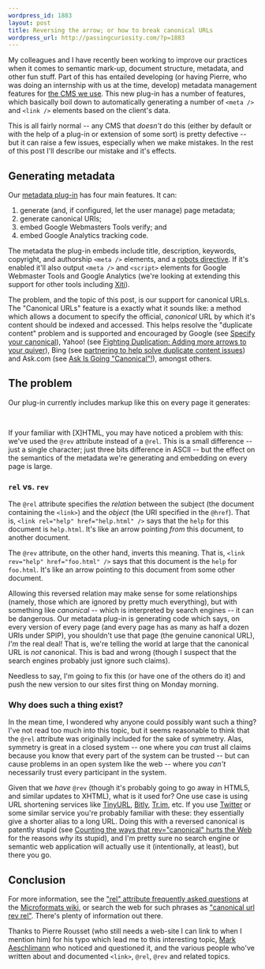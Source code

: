 ```yaml
--- 
wordpress_id: 1883
layout: post
title: Reversing the arrow; or how to break canonical URLs
wordpress_url: http://passingcuriosity.com/?p=1883
---
```

My colleagues and I have recently been working to improve our practices when it comes to semantic mark-up, document structure, metadata, and other fun stuff. Part of this has entailed developing (or having Pierre, who was doing an internship with us at the time, develop) metadata management features for [the CMS we use](http://www.spip.net/ "SPIP"). This new plug-in has a number of features, which basically boil down to automatically generating a number of `<meta />` and `<link />` elements based on the client's data. 

This is all fairly normal -- any CMS that *doesn't* do this (either by default or with the help of a plug-in or extension of some sort) is pretty defective -- but it can raise a few issues, especially when we make mistakes. In the rest of this post I'll describe our mistake and it's effects.

<!--more-->

## Generating metadata ##

Our [metadata plug-in](http://www.spip-contrib.net/Plugin-SEO,3121) has four main features. It can:

1. generate (and, if configured, let the user manage) page metadata;
2. generate canonical URIs;
3. embed Google Webmasters Tools verify; and
4. embed Google Analytics tracking code.

The metadata the plug-in embeds include title, description, keywords, copyright, and authorship  `<meta />` elements, and a [robots directive](http://www.robotstxt.org/meta.html). If it's enabled it'll also output `<meta />` and `<script>` elements for Google Webmaster Tools and Google Analytics (we're looking at extending this support for other tools including [Xiti](http://www.atinternet.com/en/Products/XiTiFree.aspx)).

The problem, and the topic of this post, is our support for canonical URLs. The "Canonical URLs" feature is a exactly what it sounds like: a method which allows a document to specify the official, *canonical* URL by which it's content should be indexed and accessed. This helps resolve the "duplicate content" problem and is supported and encouraged by Google (see [Specify your canonical](http://googlewebmastercentral.blogspot.com/2009/02/specify-your-canonical.html)), Yahoo! (see [Fighting Duplication: Adding more arrows to your quiver](http://www.ysearchblog.com/2009/02/12/fighting-duplication-adding-more-arrows-to-your-quiver/)), Bing (see [partnering to help solve duplicate content issues](http://www.bing.com/community/blogs/webmaster/archive/2009/02/12/partnering-to-help-solve-duplicate-content-issues.aspx)) and Ask.com (see [Ask Is Going "Canonical"!](http://blog.ask.com/2009/02/ask-is-going-canonical.html)), amongst others.

## The problem ##

Our plug-in currently includes markup like this on every page it generates:

<pre lang="html4strict">
    <link rev="canonical" href="http://example.com/An-Article.html" />
</pre>

If your familiar with [X]HTML, you may have noticed a problem with this: we've used the `@rev` attribute instead of a `@rel`. This is a small difference -- just a single character; just three bits difference in ASCII -- but the effect on the semantics of the metadata we're generating and embedding on every page is large.

### `rel` vs. `rev` ###

The `@rel` attribute specifies the *relation* between the subject (the document containing the `<link>`) and the *object* (the URI specified in the `@href`). That is, `<link rel="help" href="help.html" />` says that the `help` for this document is `help.html`. It's like an arrow pointing *from* this document, to another document.

The `@rev` attribute, on the other hand, inverts this meaning. That is, `<link rev="help" href="foo.html" />` says that this document is the `help` for `foo.html`. It's like an arrow pointing *to* this document from some other document.

Allowing this reversed relation may make sense for some relationships (namely, those which are ignored by pretty much everything), but with something like *canonical* -- which is interpreted by search engines -- it can be dangerous. Our metadata plug-in is generating code which says, on every version of every page (and every page has as many as half a dozen URIs under SPIP), you shouldn't use that page (the genuine canonical URL), *I'm* the real deal! That is, we're telling the world at large that the canonical URL is *not* canonical. This is bad and wrong (though I suspect that the search engines probably just ignore such claims).

Needless to say, I'm going to fix this (or have one of the others do it) and push the new version to our sites first thing on Monday morning.

### Why does such a thing exist? ###

In the mean time, I wondered why anyone could possibly want such a thing? I've not read too much into this topic, but it seems reasonable to think that the `@rel` attribute was originally included for the sake of symmetry. Alas, symmetry is great in a closed system -- one where you *can* trust all claims because you know that every part of the system can be trusted -- but can cause problems in an open system like the web -- where you *can't* necessarily trust every participant in the system.

Given that we *have* `@rev` (though it's probably going to go away in HTML5, and similar updates to XHTML), what is it used for? One use case is using URL shortening services like [TinyURL](http://tinyurl.com), [Bitly](http://bit.ly/), [Tr.im](http://tr.im/), etc. If you use [Twitter](http://twitter.com/) or some similar service you're probably familiar with these: they essentially give a shorter alias to a long URL. Doing this with a reversed canonical is patently stupid (see [Counting the ways that rev="canonical" hurts the Web](http://www.mnot.net/blog/2009/04/14/rev_canonical_bad) for the reasons *why* its stupid), and I'm pretty sure no search engine or semantic web application will actually use it (intentionally, at least), but there you go.

## Conclusion ##

For more information, see the ["rel" attribute frequently asked questions](http://microformats.org/wiki/rel-faq) at the [Microformats wiki](http://microformats.org/wiki/), or search the web for such phrases as ["canonical url rev rel"](http://www.google.com/search?q=canonical+url+rev+rel). There's plenty of information out there.

Thanks to Pierre Rousset (who still needs a web-site I can link to when I mention him) for his typo which lead me to this interesting topic, [Mark Aeschlimann](http://odysseyweb.com.au/) who noticed and questioned it, and the various people who've written about and documented `<link>`, `@rel`, `@rev` and related topics.
